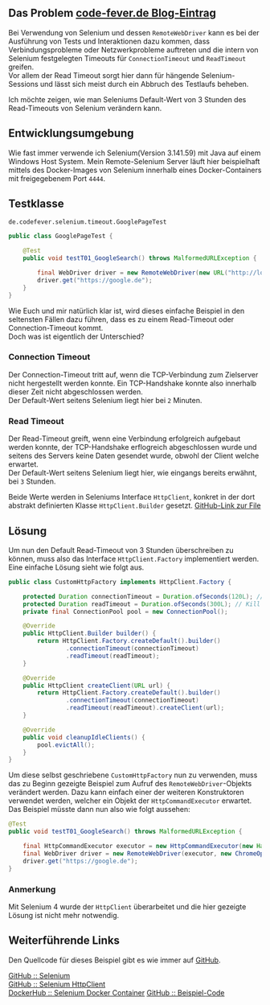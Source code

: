 ## Das Problem [code-fever.de Blog-Eintrag](https://code-fever.de/artikel/selenium-haengende-sessions-verhindern.html)

Bei Verwendung von Selenium und dessen `RemoteWebDriver` kann es bei der Ausführung von Tests und Interaktionen dazu kommen, dass Verbindungsprobleme oder Netzwerkprobleme auftreten und die intern von Selenium festgelegten Timeouts für `ConnectionTimeout` und `ReadTimeout` greifen.  
Vor allem der Read Timeout sorgt hier dann für hängende Selenium-Sessions und lässt sich meist durch ein Abbruch des Testlaufs beheben.

Ich möchte zeigen, wie man Seleniums Default-Wert von 3 Stunden des Read-Timeouts von Selenium verändern kann.

## Entwicklungsumgebung

Wie fast immer verwende ich Selenium(Version 3.141.59) mit Java auf einem Windows Host System. Mein Remote-Selenium Server läuft hier beispielhaft mittels des Docker-Images von Selenium innerhalb eines Docker-Containers mit freigegebenem Port `4444`.

## Testklasse

`de.codefever.selenium.timeout.GooglePageTest`
````java
public class GooglePageTest {

    @Test
    public void testT01_GoogleSearch() throws MalformedURLException {

        final WebDriver driver = new RemoteWebDriver(new URL("http://localhost:4444/wd/hub"), new ChromeOptions());
        driver.get("https://google.de");
    }
}
````

Wie Euch und mir natürlich klar ist, wird dieses einfache Beispiel in den seltensten Fällen dazu führen, dass es zu einem Read-Timeout oder Connection-Timeout kommt.  
Doch was ist eigentlich der Unterschied?

### Connection Timeout
Der Connection-Timeout tritt auf, wenn die TCP-Verbindung zum Zielserver nicht hergestellt werden konnte. Ein TCP-Handshake konnte also innerhalb dieser Zeit nicht abgeschlossen werden.  
Der Default-Wert seitens Selenium liegt hier bei `2` Minuten.

### Read Timeout
Der Read-Timeout greift, wenn eine Verbindung erfolgreich aufgebaut werden konnte, der TCP-Handshake erflogreich abgeschlossen wurde und seitens des Servers keine Daten gesendet wurde, obwohl der Client welche erwartet.  
Der Default-Wert seitens Selenium liegt hier, wie eingangs bereits erwähnt, bei `3` Stunden.

Beide Werte werden in Seleniums Interface `HttpClient`, konkret in der dort abstrakt definierten Klasse `HttpClient.Builder` gesetzt.
[GitHub-Link zur File](https://github.com/SeleniumHQ/selenium/blob/selenium-3.141.59/java/client/src/org/openqa/selenium/remote/http/HttpClient.java)

## Lösung 

Um nun den Default Read-Timeout von 3 Stunden überschreiben zu können, muss also das Interface `HttpClient.Factory` implementiert werden.  
Eine einfache Lösung sieht wie folgt aus.

````java
public class CustomHttpFactory implements HttpClient.Factory {

    protected Duration connectionTimeout = Duration.ofSeconds(120L); // kills, when connect does not succeed in this timeout
    protected Duration readTimeout = Duration.ofSeconds(300L); // Kill hanging / stuck selenium commands after this timeout.
    private final ConnectionPool pool = new ConnectionPool();

    @Override
    public HttpClient.Builder builder() {
        return HttpClient.Factory.createDefault().builder()
                .connectionTimeout(connectionTimeout)
                .readTimeout(readTimeout);
    }

    @Override
    public HttpClient createClient(URL url) {
        return HttpClient.Factory.createDefault().builder()
                .connectionTimeout(connectionTimeout)
                .readTimeout(readTimeout).createClient(url);
    }

    @Override
    public void cleanupIdleClients() {
        pool.evictAll();
    }
}
````

Um diese selbst geschriebene `CustomHttpFactory` nun zu verwenden, muss das zu Beginn gezeigte Beispiel zum Aufruf des `RemoteWebDriver`-Objekts verändert werden. 
Dazu kann einfach einer der weiteren Konstruktoren verwendet werden, welcher ein Objekt der `HttpCommandExecutor` erwartet.  
Das Beispiel müsste dann nun also wie folgt aussehen:

````java
@Test
public void testT01_GoogleSearch() throws MalformedURLException {

    final HttpCommandExecutor executor = new HttpCommandExecutor(new HashMap<>(), new URL("http://localhost:4444/wd/hub"), new CustomHttpFactory());
    final WebDriver driver = new RemoteWebDriver(executor, new ChromeOptions());
    driver.get("https://google.de");
}
````

### Anmerkung
Mit Selenium 4 wurde der `HttpClient` überarbeitet und die hier gezeigte Lösung ist nicht mehr notwendig.


## Weiterführende Links
Den Quellcode für dieses Beispiel gibt es wie immer auf [GitHub](https://github.com/erickubenka/code-examples/tree/master/2020/selenium-three-hours-timeout).

[GitHub :: Selenium](https://github.com/SeleniumHQ/selenium)  
[GitHub :: Selenium HttpClient](https://github.com/SeleniumHQ/selenium/blob/selenium-3.141.59/java/client/src/org/openqa/selenium/remote/http/HttpClient.java)  
[DockerHub :: Selenium Docker Container](https://hub.docker.com/r/selenium/standalone-chrome/)
[GitHub :: Beispiel-Code](https://github.com/erickubenka/code-examples/tree/master/2020/selenium-three-hours-timeout)